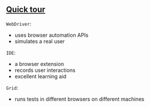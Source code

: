 ## [Quick tour](https://www.selenium.dev/documentation/en/getting_started/quick/)

`WebDriver`:
* uses browser automation APIs
* simulates a real user

`IDE`:
* a browser extension
* records user interactions
* excellent learning aid

`Grid`:
* runs tests in different browsers on different machines
